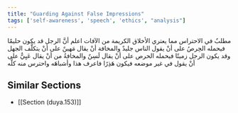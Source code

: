 ```yaml
---
title: "Guarding Against False Impressions"
tags: ['self-awareness', 'speech', 'ethics', "analysis"]
---
```


 مطلبٌ في الاحتراس مما يعتري الأخلاق الكريمة من الآفات اعلم أنَّ الرجل قد يكون حليمًا فيحمله الحِرصُ على أنْ يقول الناس جليدٌ والمخافة أنْ يقال مَهينٌ على أنْ يتكلَّف الجهل وقد يكون الرجل زميتًا فيحمله الحرص على أنْ يقال لَسِنٌ والمخافةُ من أنْ يقال عَيِيٌّ على أنْ يقول في غير موضعه فيكون هَذِرًا  فاعرف هذا وأشباهَه واحترس منه كلَّه

## Similar Sections
- [[Section (duya.153)]]
